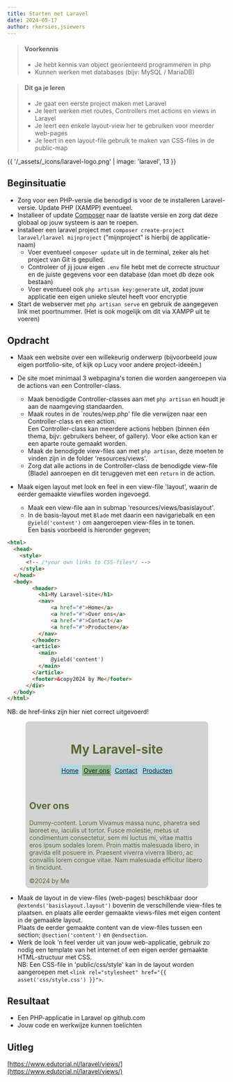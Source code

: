 ```yaml
---
title: Starten met Laravel
date: 2024-05-17
author: rkersies,jsiewers
---
```


> #### Voorkennis
> * Je hebt kennis van object georienteerd programmeren in php
> * Kunnen werken met databases (bijv: MySQL / MariaDB)

> #### Dit ga je leren
> * Je gaat een eerste project maken met Laravel
> * Je leert werken met routes, Controllers met actions en views in Laravel
> * Je leert een enkele layout-view her te gebruiken voor meerder web-pages
> * Je leert in een layout-file gebruik te maken van CSS-files in de public-map

{{ '/_assets/_icons/laravel-logo.png'  | image: 'laravel', 13 }}

## Beginsituatie
* Zorg voor een PHP-versie die benodigd is voor de te installeren Laravel-versie. Update PHP (XAMPP) eventueel.
* Installeer of update [Composer](https://getcomposer.org) naar de laatste versie en zorg dat deze globaal op jouw systeem is aan te roepen.
* Installeer een laravel project met `composer create-project laravel/laravel mijnproject` ("mijnproject" is hierbij de applicatie-naam)
  * Voer eventueel `composer update` uit in de terminal, zeker als het project van Git is gepulled.
  * Controleer of jij jouw eigen `.env` file hebt met de correcte structuur en de juiste gegevens voor een database (dan moet db deze ook bestaan)
  * Voer eventueel ook `php artisan key:generate` uit, zodat jouw applicatie een eigen unieke sleutel heeft voor encryptie
* Start de webserver met `php artisan serve` en gebruik de aangegeven link met poortnummer. (Het is ook mogelijk om dit via XAMPP uit te voeren)

##  Opdracht
* Maak een website over een willekeurig onderwerp (bijvoorbeeld jouw eigen portfolio-site, of kijk op Lucy voor andere project-ideeën.)

* De site moet minimaal 3 webpagina's tonen die worden aangeroepen via de actions van een Controller-class.
  * Maak benodigde Controller-classes aan met `php artisan` en houdt je aan de naamgeving standaarden.
  * Maak routes in de `routes/wep.php' file die verwijzen naar een Controller-class en een action.<br>
  Een Controller-class kan meerdere actions hebben (binnen één thema, bijv: gebruikers beheer, of gallery). Voor elke action kan er een aparte route gemaakt worden.
  * Maak de benodigde view-files aan met `php artisan`, deze moeten te vinden zijn in de folder 'resources/views'.
  * Zorg dat alle actions in de Controller-class de benodigde view-file (Blade) aanroepen en dit teruggeven met een `return` in de action.
    

* Maak eigen layout met look en feel in een view-file 'layout', waarin de eerder gemaakte viewfiles worden ingevoegd.
  * Maak een view-file aan in submap 'resources/views/basislayout'. 
  * In de basis-layout met `Blade` met daarin een navigariebalk en een `@yield('content')` om aangeroepen view-files in te tonen.<br>
  Een basis voorbeeld is hieronder gegeven;
```html
<html>
  <head>
    <style>
      <!-- /*your own links to CSS-files*/ -->
    </style>
  </head>
  <body>
        <header>
          <h1>My Laravel-site</h1>
          <nav>
              <a href="#">Home</a>
              <a href="#">Over ons</a>
              <a href="#">Contact</a>
              <a href="#">Producten</a>
          </nav>
        </header>
        <article>
          <main>
              @yield('content')
          </main>
        </article>
        <footer>&copy2024 by Me</footer>
      </div>
  </body>
</html>
```
NB: de href-links zijn hier niet correct uitgevoerd!


<div class="html">
    <div style="width:80%;margin:auto;background-color:lightgray;border-radius:8px;padding:8px; color:darkolivegreen">
      <header>
        <h1>My Laravel-site</h1>
        <nav>
            <a href="#" style="padding:4px;display:inline-block;background-color:lightblue">Home</a>
            <a href="#" style="padding:4px;display:inline-block;background-color:darkseagreen">Over ons</a>
            <a href="#" style="padding:4px;display:inline-block;background-color:lightblue">Contact</a>
            <a href="#" style="padding:4px;display:inline-block;background-color:lightblue">Producten</a>
        </nav>
      </header>
      <article>
        <main>
            <h2>Over ons</h2>
            <p>Dummy-content. Lorum Vivamus massa nunc, pharetra sed laoreet eu, iaculis ut tortor. Fusce molestie, metus ut
              condimentum consectetur, sem mi luctus mi, vitae mattis eros ipsum sodales lorem. 
              Proin mattis malesuada libero, in gravida elit posuere in. Praesent viverra viverra libero, 
              ac convallis lorem congue vitae. Nam malesuada efficitur libero in tincidunt. </p>
        </main>
      </article>
      <footer>©2024 by Me</footer>
    </div>
</div>


  * Maak de layout in de view-files (web-pages) beschikbaar door `@extends('basislayout.layout')` bovenin de verschillende view-files te plaatsen. en plaats alle eerder gemaakte views-files met eigen content in de gemaakte layout.<br>
    Plaats de eerder gemaakte content van de view-files tussen een section; `@section('content')` en `@endsection`.
  * Werk de look 'n feel verder uit van jouw web-applicatie, gebruik zo nodig een template van het internet of een eigen eerder gemaakte HTML-structuur met CSS.<br>
    NB: Een CSS-file in 'public/css/style' kan in de layout worden aangeroepen met `<link rel="stylesheet" href="{{ asset('css/style.css') }}">`.


## Resultaat
* Een PHP-applicatie in Laravel op github.com
* Jouw code en werkwijze kunnen toelichten

## Uitleg
[https://www.edutorial.nl/laravel/views/](https://www.edutorial.nl/laravel/views/)

